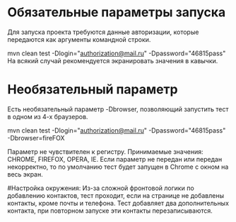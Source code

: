 # Обязательные параметры запуска

Для запуска проекта требуются данные авторизации, которые передаются как аргументы командной строки.

mvn clean test -Dlogin="authorization@mail.ru" -Dpassword="46815pass"
На всякий случай рекомендуется экранировать значения в кавычки.

# Необязательный параметр
Есть необязательный параметр -Dbrowser, позволяющий запустить тест в одном из 4-х браузеров.

mvn clean test -Dlogin="authorization@mail.ru" -Dpassword="46815pass" -Dbrowser=fireFOX

Параметр не чувствителен к регистру. Принимаемые значения: CHROME, FIREFOX, OPERA, IE. Если параметр не передан или передан некорректно, то по умолчанию тест будет запущен в Chrome с окном на весь экран.

#Настройка окружения:
Из-за сложной фронтовой логики по добавлению контактов, тест проходит, если на странице не добавлены контакты, кроме почты и телефона.
Тест добавляет два дополнительных контакта, при повторном запуске эти контакты перезаписываются.
